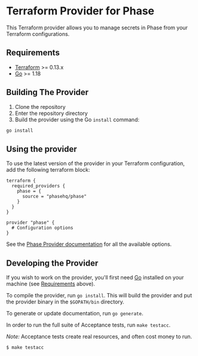 # Terraform Provider for Phase

This Terraform provider allows you to manage secrets in Phase from your Terraform configurations.

## Requirements

- [Terraform](https://www.terraform.io/downloads.html) >= 0.13.x
- [Go](https://golang.org/doc/install) >= 1.18

## Building The Provider

1. Clone the repository
2. Enter the repository directory
3. Build the provider using the Go `install` command: 
```sh
go install
```

## Using the provider

To use the latest version of the provider in your Terraform configuration, add the following terraform block:

```hcl
terraform {
  required_providers {
    phase = {
      source = "phasehq/phase"
    }
  }
}

provider "phase" {
  # Configuration options
}
```

See the [Phase Provider documentation](docs/index.md) for all the available options.

## Developing the Provider

If you wish to work on the provider, you'll first need [Go](http://www.golang.org) installed on your machine (see [Requirements](#requirements) above).

To compile the provider, run `go install`. This will build the provider and put the provider binary in the `$GOPATH/bin` directory.

To generate or update documentation, run `go generate`.

In order to run the full suite of Acceptance tests, run `make testacc`.

*Note:* Acceptance tests create real resources, and often cost money to run.

```sh
$ make testacc
```